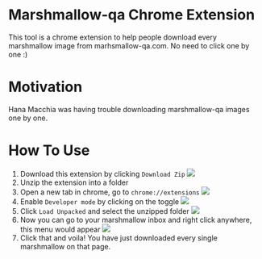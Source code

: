 # Marshmallow-qa Chrome Extension

This tool is a chrome extension to help people download every marshmallow image from marhsmallow-qa.com. No need to click one by one :)

# Motivation
Hana Macchia was having trouble downloading marshmallow-qa images one by one.

# How To Use
1. Download this extension by clicking `Download Zip` ![](https://file.tenshi.dev/download?file=oxvjhzqj.jpeg)
2. Unzip the extension into a folder
3. Open a new tab in chrome, go to `chrome://extensions` ![](https://file.tenshi.dev/download?file=tefhgkwo.jpeg)
4. Enable `Developer mode` by clicking on the toggle ![](https://file.tenshi.dev/download?file=oikpguny.jpeg)  
5. Click `Load Unpacked` and select the unzipped folder ![](https://file.tenshi.dev/download?file=msmnolme.jpeg)
6. Now you can go to your marshmallow inbox and right click anywhere, this menu would appear ![](https://file.tenshi.dev/download?file=mrxnusap.jpeg)
7. Click that and voila! You have just downloaded every single marshmallow on that page.
